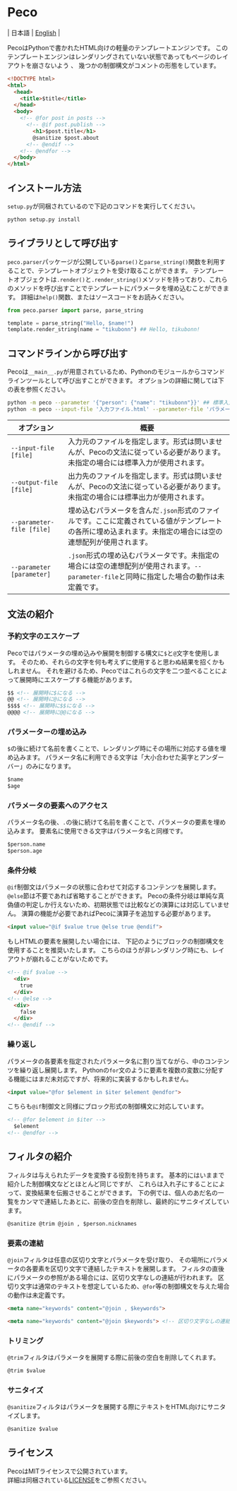 # Peco

| 日本語 | [English](README.md) |

PecoはPythonで書かれたHTML向けの軽量のテンプレートエンジンです。
このテンプレートエンジンはレンダリングされていない状態であってもページのレイアウトを崩さないよう 、
幾つかの制御構文がコメントの形態をしています。

```html
<!DOCTYPE html>
<html>
  <head>
    <title>$title</title>
  </head>
  <body>
    <!-- @for post in posts -->
      <!-- @if post.publish -->
        <h1>$post.title</h1>
        @sanitize $post.about
      <!-- @endif -->
    <!-- @endfor -->
  </body>
</html>
```

## インストール方法

`setup.py`が同梱されているので下記のコマンドを実行してください。

```sh
python setup.py install
```

## ライブラリとして呼び出す

`peco.parser`パッケージが公開している`parse()`と`parse_string()`関数を利用することで、テンプレートオブジェクトを受け取ることができます。
テンプレートオブジェクトは`.render()`と`.render_string()`メソッドを持っており、これらのメソッドを呼び出すことでテンプレートにパラメータを埋め込むことができます。
詳細は`help()`関数、またはソースコードをお読みください。

```python
from peco.parser import parse, parse_string

template = parse_string("Hello, $name!")
template.render_string(name = "tikubonn") ## Hello, tikubonn!
```

## コマンドラインから呼び出す

Pecoは`__main__.py`が用意されているため、Pythonのモジュールからコマンドラインツールとして呼び出すことができます。
オプションの詳細に関しては下の表を参照ください。

```sh
python -m peco --parameter '{"person": {"name": "tikubonn"}}' ## 標準入力から標準出力へ
python -m peco --input-file '入力ファイル.html' --parameter-file 'パラメーターファイル.json' --output-file '出力ファイル.html'
```

| オプション | 概要 |
| ---- | ---- |
| `--input-file [file]` | 入力元のファイルを指定します。形式は問いませんが、Pecoの文法に従っている必要があります。未指定の場合には標準入力が使用されます。 |
| `--output-file [file]` | 出力先のファイルを指定します。形式は問いませんが、Pecoの文法に従っている必要があります。未指定の場合には標準出力が使用されます。 | 
| `--parameter-file [file]` | 埋め込むパラメータを含んだ`.json`形式のファイルです。ここに定義されている値がテンプレートの各所に埋め込まれます。未指定の場合には空の連想配列が使用されます。| 
| `--parameter [parameter]` | `.json`形式の埋め込むパラメータです。未指定の場合には空の連想配列が使用されます。`--parameter-file`と同時に指定した場合の動作は未定義です。 |

## 文法の紹介

### 予約文字のエスケープ

Pecoではパラメータの埋め込みや展開を制御する構文に`$`と`@`文字を使用します。
そのため、それらの文字を何も考えずに使用すると思わぬ結果を招くかもしれません。
それを避けるため、Pecoではこれらの文字を二つ並べることによって展開時にエスケープする機能があります。

```html
$$ <!-- 展開時に$になる -->
@@ <!-- 展開時に@になる -->
$$$$ <!-- 展開時に$$になる -->
@@@@ <!-- 展開時に@@になる -->
```

### パラメーターの埋め込み

`$`の後に続けて名前を書くことで、レンダリング時にその場所に対応する値を埋め込みます。
パラメータ名に利用できる文字は「大小合わせた英字とアンダーバー」のみになります。

```html
$name
$age
```

### パラメータの要素へのアクセス

パラメータ名の後、`.`の後に続けて名前を書くことで、パラメータの要素を埋め込みます。
要素名に使用できる文字はパラメータ名と同様です。

```html
$person.name
$person.age
```

### 条件分岐

`@if`制御文はパラメータの状態に合わせて対応するコンテンツを展開します。
`@else`節は不要であれば省略することができます。
Pecoの条件分岐は単純な真偽値の判定しか行えないため、初期状態では比較などの演算には対応していません。
演算の機能が必要であればPecoに演算子を追加する必要があります。

```html
<input value="@if $value true @else true @endif">
```

もしHTMLの要素を展開したい場合には、
下記のようにブロックの制御構文を使用することを推奨いたします。
こちらのほうが非レンダリング時にも、レイアウトが崩れることがないためです。

```html
<!-- @if $value -->
  <div>
    true
  </div>
<!-- @else -->
  <div>
    false
  </div>
<!-- @endif -->
```

### 繰り返し

パラメータの各要素を指定されたパラメータ名に割り当てながら、中のコンテンツを繰り返し展開します。
Pythonの`for`文のように要素を複数の変数に分配する機能にはまだ未対応ですが、将来的に実装するかもしれません。

```html
<input value="@for $element in $iter $element @endfor">
```

こちらも`@if`制御文と同様にブロック形式の制御構文に対応しています。

```html
<!-- @for $element in $iter -->
  $element
<!-- @endfor -->
```

## フィルタの紹介

フィルタは与えられたデータを変換する役割を持ちます。
基本的にはいままで紹介した制御構文などとほとんど同じですが、
これらは入れ子にすることによって、変換結果を伝搬させることができます。
下の例では、個人のあだ名の一覧をカンマで連結したあとに、前後の空白を削除し、最終的にサニタイズしています。

```html
@sanitize @trim @join , $person.nicknames
```

### 要素の連結

`@join`フィルタは任意の区切り文字とパラメータを受け取り、
その場所にパラメータの各要素を区切り文字で連結したテキストを展開します。
フィルタの直後にパラメータの参照がある場合には、区切り文字なしの連結が行われます。
区切り文字は通常のテキストを想定しているため、`@for`等の制御構文を与えた場合の動作は未定義です。

```html
<meta name="keywords" content="@join , $keywords">
```

```html
<meta name="keywords" content="@join $keywords"> <!-- 区切り文字なしの連結 -->
```

### トリミング

`@trim`フィルタはパラメータを展開する際に前後の空白を削除してくれます。

```html
@trim $value
```

### サニタイズ

`@sanitize`フィルタはパラメータを展開する際にテキストをHTML向けにサニタイズします。

```html
@sanitize $value
```

## ライセンス

PecoはMITライセンスで公開されています。  
詳細は同梱されている[LICENSE](LICENSE)をご参照ください。
